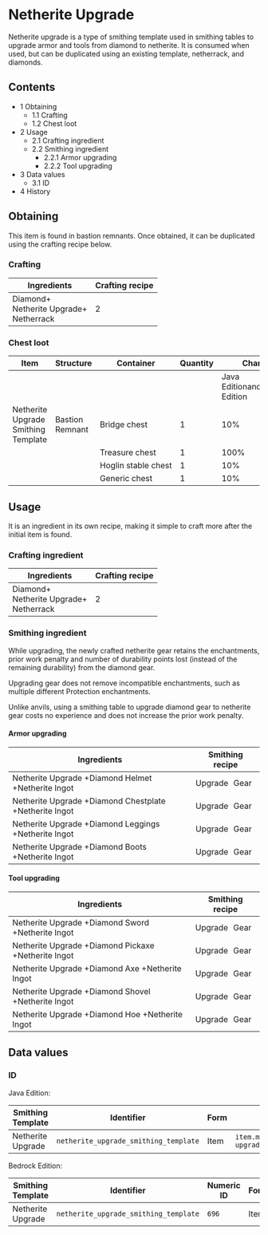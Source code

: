 # Netherite Upgrade
Netherite upgrade is a type of smithing template used in smithing tables to upgrade armor and tools from diamond to netherite. It is consumed when used, but can be duplicated using an existing template, netherrack, and diamonds.

## Contents
- 1 Obtaining
	- 1.1 Crafting
	- 1.2 Chest loot
- 2 Usage
	- 2.1 Crafting ingredient
	- 2.2 Smithing ingredient
		- 2.2.1 Armor upgrading
		- 2.2.2 Tool upgrading
- 3 Data values
	- 3.1 ID
- 4 History

## Obtaining
This item is found in bastion remnants. Once obtained, it can be duplicated using the crafting recipe below.

### Crafting
| Ingredients                                    | Crafting recipe |
|------------------------------------------------|-----------------|
| Diamond+<br/>Netherite Upgrade+<br/>Netherrack | 2               |

### Chest loot
| Item                                | Structure       | Container           | Quantity | Chance                         |
|-------------------------------------|-----------------|---------------------|----------|--------------------------------|
|                                     |                 |                     |          | Java EditionandBedrock Edition |
| Netherite Upgrade Smithing Template | Bastion Remnant | Bridge chest        | 1        | 10%                            |
|                                     |                 | Treasure chest      | 1        | 100%                           |
|                                     |                 | Hoglin stable chest | 1        | 10%                            |
|                                     |                 | Generic chest       | 1        | 10%                            |

## Usage
It is an ingredient in its own recipe, making it simple to craft more after the initial item is found.

### Crafting ingredient
| Ingredients                                    | Crafting recipe |
|------------------------------------------------|-----------------|
| Diamond+<br/>Netherite Upgrade+<br/>Netherrack | 2               |

### Smithing ingredient
While upgrading, the newly crafted netherite gear retains the enchantments, prior work penalty and number of durability points lost (instead of the remaining durability) from the diamond gear.

Upgrading gear does not remove incompatible enchantments, such as multiple different Protection enchantments.

Unlike anvils, using a smithing table to upgrade diamond gear to netherite gear costs no experience and does not increase the prior work penalty.

#### Armor upgrading
| Ingredients                                            | Smithing recipe |
|--------------------------------------------------------|-----------------|
| Netherite Upgrade +Diamond Helmet +Netherite Ingot     | Upgrade Gear    |
| Netherite Upgrade +Diamond Chestplate +Netherite Ingot | Upgrade Gear    |
| Netherite Upgrade +Diamond Leggings +Netherite Ingot   | Upgrade Gear    |
| Netherite Upgrade +Diamond Boots +Netherite Ingot      | Upgrade Gear    |

#### Tool upgrading
| Ingredients                                         | Smithing recipe |
|-----------------------------------------------------|-----------------|
| Netherite Upgrade +Diamond Sword +Netherite Ingot   | Upgrade Gear    |
| Netherite Upgrade +Diamond Pickaxe +Netherite Ingot | Upgrade Gear    |
| Netherite Upgrade +Diamond Axe +Netherite Ingot     | Upgrade Gear    |
| Netherite Upgrade +Diamond Shovel +Netherite Ingot  | Upgrade Gear    |
| Netherite Upgrade +Diamond Hoe +Netherite Ingot     | Upgrade Gear    |

## Data values
### ID
Java Edition:

| Smithing Template | Identifier                            | Form | Translation key                                                                                |
|-------------------|---------------------------------------|------|------------------------------------------------------------------------------------------------|
| Netherite Upgrade | `netherite_upgrade_smithing_template` | Item | `item.minecraft.netherite_upgrade_smithing_template`<br/>`upgrade.minecraft.netherite_upgrade` |

Bedrock Edition:

| Smithing Template | Identifier                            | Numeric ID | Form | Translation key                                                    |
|-------------------|---------------------------------------|------------|------|--------------------------------------------------------------------|
| Netherite Upgrade | `netherite_upgrade_smithing_template` | `696`      | Item | `item.smithing_template.name`<br/>`upgrade.netherite_upgrade.name` |

